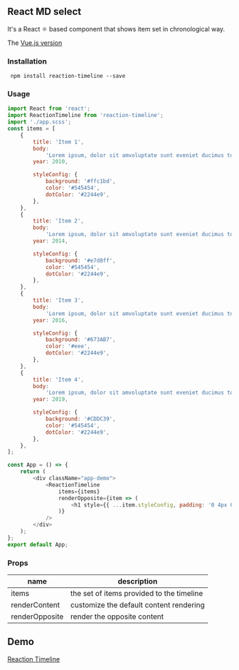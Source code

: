 ## React MD select

It's a React ⚛️ based component that shows item set in chronological way.

The [Vue.js version](https://github.com/boussadjra/vueye-timeline)

### Installation

     npm install reaction-timeline --save

### Usage

```js
import React from 'react';
import ReactionTimeline from 'reaction-timeline';
import './app.scss';
const items = [
	{
		title: 'Item 1',
		body:
			'Lorem ipsum, dolor sit amvoluptate sunt eveniet ducimus totam doloribus neque vitae nam quasi atque quisquam similique unde, nemo ipsum molestiae?',
		year: 2010,

		styleConfig: {
			background: '#ffc1bd',
			color: '#545454',
			dotColor: '#2244e9',
		},
	},
	{
		title: 'Item 2',
		body:
			'Lorem ipsum, dolor sit amvoluptate sunt eveniet ducimus totam doloribus neque vitae nam quasi atque quisquam similique unde, nemo ipsum molestiae?',
		year: 2014,

		styleConfig: {
			background: '#e7d8ff',
			color: '#545454',
			dotColor: '#2244e9',
		},
	},
	{
		title: 'Item 3',
		body:
			'Lorem ipsum, dolor sit amvoluptate sunt eveniet ducimus totam doloribus neque vitae nam quasi atque quisquam similique unde, nemo ipsum molestiae?',
		year: 2016,

		styleConfig: {
			background: '#673AB7',
			color: '#eee',
			dotColor: '#2244e9',
		},
	},
	{
		title: 'Item 4',
		body:
			'Lorem ipsum, dolor sit amvoluptate sunt eveniet ducimus totam doloribus neque vitae nam quasi atque quisquam similique unde, nemo ipsum molestiae?',
		year: 2019,

		styleConfig: {
			background: '#CDDC39',
			color: '#545454',
			dotColor: '#2244e9',
		},
	},
];

const App = () => {
	return (
		<div className="app-demo">
			<ReactionTimeline
				items={items}
				renderOpposite={item => (
					<h1 style={{ ...item.styleConfig, padding: '0 4px 0 4px', 'border-radius': '4px' }}>{item.year}</h1>
				)}
			/>
		</div>
	);
};
export default App;
```

### Props

| name           | description                               |
| -------------- | ----------------------------------------- |
| items          | the set of items provided to the timeline |
| renderContent  | customize the default content rendering   |
| renderOpposite | render the opposite content               |

## Demo

[Reaction Timeline](http://boussadjra.github.io/reaction-timeline)
